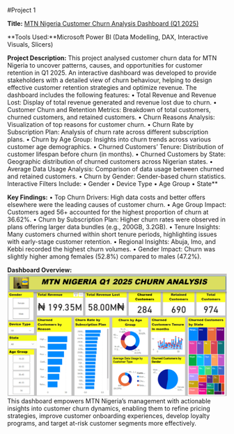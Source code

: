 #Project 1

**Title:** [MTN Nigeria Customer Churn Analysis Dashboard (Q1 2025)](https://github.com/AyoAmao/github.io/blob/main/Mtncustomerchurn.pbix)

**Tools Used:**Microsoft Power BI (Data Modelling, DAX, Interactive Visuals, Slicers)

**Project Description:**
This project analysed customer churn data for MTN Nigeria to uncover patterns, causes, and opportunities for customer retention in Q1 2025. An interactive dashboard was developed to provide stakeholders with a detailed view of churn behaviour, helping to design effective customer retention strategies and optimize revenue.
The dashboard includes the following features:
•	Total Revenue and Revenue Lost: Display of total revenue generated and revenue lost due to churn.
•	Customer Churn and Retention Metrics: Breakdown of total customers, churned customers, and retained customers.
•	Churn Reasons Analysis: Visualization of top reasons for customer churn.
•	Churn Rate by Subscription Plan: Analysis of churn rate across different subscription plans.
•	Churn by Age Group: Insights into churn trends across various customer age demographics.
•	Churned Customers’ Tenure: Distribution of customer lifespan before churn (in months).
•	Churned Customers by State: Geographic distribution of churned customers across Nigerian states.
•	Average Data Usage Analysis: Comparison of data usage between churned and retained customers.
•	Churn by Gender: Gender-based churn statistics.
Interactive Filters Include:
•	Gender
•	Device Type
•	Age Group
•	State**

**Key Findings:**
•	Top Churn Drivers: High data costs and better offers elsewhere were the leading causes of customer churn.
•	Age Group Impact: Customers aged 56+ accounted for the highest proportion of churn at 36.62%.
•	Churn by Subscription Plan: Higher churn rates were observed in plans offering larger data bundles (e.g., 200GB, 3.2GB).
•	Tenure Insights: Many customers churned within short tenure periods, highlighting issues with early-stage customer retention.
•	Regional Insights: Abuja, Imo, and Kebbi recorded the highest churn volumes.
•	Gender Impact: Churn was slightly higher among females (52.8%) compared to males (47.2%).

**Dashboard Overview:**
![mtn](mtn.png)This dashboard empowers MTN Nigeria’s management with actionable insights into customer churn dynamics, enabling them to refine pricing strategies, improve customer onboarding experiences, develop loyalty programs, and target at-risk customer segments more effectively.

